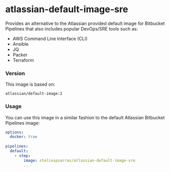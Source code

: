 # atlassian-default-image-sre

Provides an alternative to the Atlassian provided default image for Bitbucket Pipelines that also includes popular DevOps/SRE tools such as: 

* AWS Command Line Interface (CLI)
* Ansible
* JQ
* Packer
* Terraform

### Version

This image is based on:

`atlassian/default-image:2`


### Usage

You can use this image in a similar fashion to the default Atlassian Bitbucket Pipelines image:

```yaml
options:
  docker: true
  
pipelines:
  default:
    - step:
        image: steliospsarras/atlassian-default-image-sre
        ...
```

